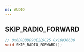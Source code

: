 ```yaml
---
ns: AUDIO
---
```

## SKIP_RADIO_FORWARD

```c
// 0x6DDBBDD98E2E9C25 0x10D36630
void SKIP_RADIO_FORWARD();
```


